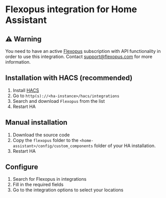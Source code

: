 # Flexopus integration for Home Assistant

## ⚠️ Warning
You need to have an active [Flexopus](https://flexopus.com) subscription with API functionality in order to use this integration. Contact [support@flexopus.com](mailto:support@flexopus.com) for more information.

## Installation with HACS (recommended)
1. Install [HACS](https://hacs.xyz/docs/use/download/download/)
1. Go to `http(s)://<ha-instance>/hacs/integrations`
1. Search and download `Flexopus` from the list
1. Restart HA

## Manual installation
1. Download the source code 
1. Copy the `flexopus` folder to the `<home-assistant>/config/custom_components` folder of your HA installation.
1. Restart HA

## Configure
1. Search for Flexopus in integrations
1. Fill in the required fields
1. Go to the integration options to select your locations
